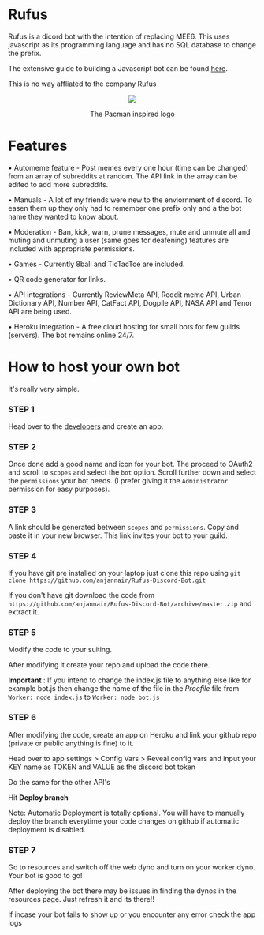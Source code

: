 # Rufus

Rufus is a dicord bot with the intention of replacing MEE6. This uses javascript as its programming language and has no SQL database to change the prefix.

The extensive guide to building a Javascript bot can be found [here](discordjs.guide).

This is no way affliated to the company Rufus

<div align="center">
<img src="https://github.com/anjannair/Rufus-Discord-Bot/blob/master/images/Rufus.png" >
<p>The Pacman inspired logo</p>
</div>

# Features
• Automeme feature - Post memes every one hour (time can be changed) from an array of subreddits at random. The API link in the array can be edited to add more subreddits.


• Manuals - A lot of my friends were new to the enviornment of discord. To easen them up they only had to remember one prefix only and a the bot name they wanted to know about.

• Moderation - Ban, kick, warn, prune messages, mute and unmute all and muting and unmuting a user (same goes for deafening) features are included with appropriate permissions.

• Games - Currently 8ball and TicTacToe are included.

• QR code generator for links.

• API integrations - Currently ReviewMeta API, Reddit meme API, Urban Dictionary API, Number API, CatFact API, Dogpile API, NASA API and Tenor API are being used.

• Heroku integration - A free cloud hosting for small bots for few guilds (servers). The bot remains online 24/7.

# How to host your own bot
It's really very simple.

### STEP 1
Head over to the [developers](discord.com/developers) and create an app.

### STEP 2
Once done add a good name and icon for your bot. The proceed to OAuth2 and scroll to `scopes` and select the `bot` option.
Scroll further down and select the `permissions` your bot needs. (I prefer giving it the `Administrator` permission for easy purposes).

### STEP 3 
A link should be generated between `scopes` and `permissions`. Copy and paste it in your new browser. This link invites your bot to your guild.

### STEP 4
If you have git pre installed on your laptop just clone this repo using `git clone https://github.com/anjannair/Rufus-Discord-Bot.git`

If you don't have git download the code from `https://github.com/anjannair/Rufus-Discord-Bot/archive/master.zip` and extract it. 

### STEP 5
Modify the code to your suiting.

After modifying it create your repo and upload the code there.

**Important** : If you intend to change the index.js file to anything else like for example bot.js then change the name of the file in the *Procfile* file from `Worker: node index.js` to `Worker: node bot.js`

### STEP 6

After modifying the code, create an app on Heroku and link your github repo (private or public anything is fine) to it.

Head over to app settings > Config Vars > Reveal config vars and input your KEY name as TOKEN and VALUE as the discord bot token

Do the same for the other API's

Hit **Deploy branch** 

Note: Automatic Deployment is totally optional. You will have to manually deploy the branch everytime your code changes on github if automatic deployment is disabled.

### STEP 7
Go to resources and switch off the web dyno and turn on your worker dyno. Your bot is good to go! 

After deploying the bot there may be issues in finding the dynos in the resources page. Just refresh it and its there!!

If incase your bot fails to show up or you encounter any error check the app logs
